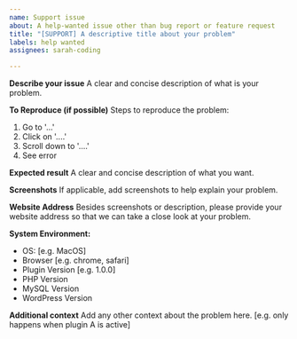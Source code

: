 ```yaml
---
name: Support issue
about: A help-wanted issue other than bug report or feature request
title: "[SUPPORT] A descriptive title about your problem"
labels: help wanted
assignees: sarah-coding

---
```


**Describe your issue**
A clear and concise description of what is your problem.

**To Reproduce (if possible)**
Steps to reproduce the problem:
1. Go to '...'
2. Click on '....'
3. Scroll down to '....'
4. See error

**Expected result**
A clear and concise description of what you want.

**Screenshots**
If applicable, add screenshots to help explain your problem.

**Website Address**
Besides screenshots or description, please provide your website address so that we can take a close look at your problem.

**System Environment:**
 - OS: [e.g. MacOS]
 - Browser [e.g. chrome, safari]
 - Plugin Version [e.g. 1.0.0]
 - PHP Version
 - MySQL Version
 - WordPress Version

**Additional context**
Add any other context about the problem here. [e.g. only happens when plugin A is active]
